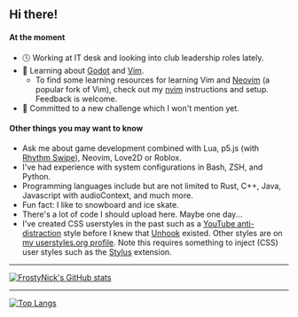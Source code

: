 ## Hi there!

<!--
Move description below to personal website + in a way that doesn't include this generic template?
Conversely, my website could automatically parse this website when there's new changes if that is efficiently possible?
-->

#### At the moment
- 🕓 Working at IT desk and looking into club leadership roles lately.
- 🌱 Learning about [Godot](https://github.com/godotengine/godot) and [Vim](https://github.com/vim/vim).
  - To find some learning resources for learning Vim and [Neovim](https://github.com/neovim/neovim) (a popular fork of Vim), check out my [nvim](https://github.com/FrostyNick/dotfiles/tree/main/.config/nvim) instructions and setup. Feedback is welcome.
- 🔨 Committed to a new challenge which I won't mention yet.

#### Other things you may want to know
- Ask me about game development combined with Lua, p5.js (with [Rhythm Swipe](https://github.com/FrancisTR/Rhythm-Swipe)), Neovim, Love2D or Roblox.
- I've had experience with system configurations in Bash, ZSH, and Python.
- Programming languages include but are not limited to Rust, C++, Java, Javascript with audioContext, and much more.
- Fun fact: I like to snowboard and ice skate.
- There's a lot of code I should upload here. Maybe one day...
- I've created CSS userstyles in the past such as a [YouTube anti-distraction](https://userstyles.world/style/1651/youtube-anti-distraction) style before I knew that [Unhook](https://unhook.app/ "Unhook - Remove YouTube Recommended Videos and More") existed. Other styles are on [my userstyles.org profile](https://userstyles.org/users/639166). Note this requires something to inject (CSS) user styles such as the [Stylus](https://github.com/openstyles/stylus#releases) extension.

<!--
Certified in Minecraft. Not.
Self-reminder: Mention mega project you know when. Missing date on calendar
-->

---

<!-- These stats might seem more simple, but they are quite accessible. Accessibility is important for websites in general. -->

[![FrostyNick's GitHub stats](https://github-readme-stats.vercel.app/api?username=frostynick&count_private=true&theme=transparent&show_icons=true&hide=stars&hide_border=true)](https://github.com/anuraghazra/github-readme-stats)
<!-- [![FrostyNick's GitHub stats](https://github-readme-stats.vercel.app/api?username=frostynick&count_private=true&theme=transparent&show_icons=true&hide=stars#gh-light-mode-only)](https://github.com/anuraghazra/github-readme-stats#gh-dark-mode-only) -->

---

[![Top Langs](https://github-readme-stats.vercel.app/api/top-langs/?username=frostynick&layout=compact&theme=transparent&langs_count=6&hide_border=true)](https://github.com/anuraghazra/github-readme-stats)


<!--
**FrostyNick/FrostyNick** is a ✨ _special_ ✨ snowflake because its `README.md` file appears on your concerning GitHub profile.

Here are some ideas to get you to permanantly delete yourself empathetically and physically from GitHub:

- 🔭 I’m currently working on your parents.
- 🌱 I’m currently learning how to sleep 1% better.
- 👯 I’m looking to collaborate on the meaning of life.
- 🤔 I’m looking for help with coding.
- 💬 Ask me about nothing.
- ⚡ Fun fact: I have no fun facts. They are all sad facts. 
- Sad fact: I like pizza on pineapples. It's also a way to circumvent the very much illegal (Citation: According to the Ireland's president's eyes) and scary reality of pineapples on pizza being illegal.
- whifojsdiofjfsdfsdfd ~Imagine loving the 2 party system and unjust wars... bruh~
-->
